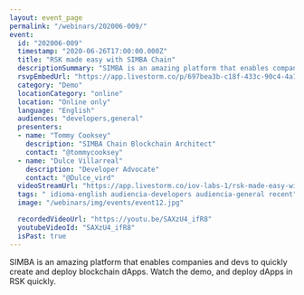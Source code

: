 ```yaml
---
layout: event_page
permalink: "/webinars/202006-009/"
event:
  id: "202006-009"
  timestamp: "2020-06-26T17:00:00.000Z"
  title: "RSK made easy with SIMBA Chain"
  descriptionSummary: "SIMBA is an amazing platform that enables companies and devs to quickly create and deploy blockchain dApps. Watch the demo, and deploy dApp…"
  rsvpEmbedUrl: "https://app.livestorm.co/p/697bea3b-c18f-433c-90c4-4a12f5153435/form"
  category: "Demo"
  locationCategory: "online"
  location: "Online only"
  language: "English"
  audiences: "developers,general"
  presenters:
  - name: "Tommy Cooksey"
    description: "SIMBA Chain Blockchain Architect"
    contact: "@tommycooksey"
  - name: "Dulce Villarreal"
    description: "Developer Advocate"
    contact: "@Dulce_vird"
  videoStreamUrl: "https://app.livestorm.co/iov-labs-1/rsk-made-easy-with-simba-chain"
  tags: " idioma-english audiencia-developers audiencia-general recent"
  image: "/webinars/img/events/event12.jpg"

  recordedVideoUrl: "https://youtu.be/SAXzU4_ifR8"
  youtubeVideoId: "SAXzU4_ifR8"
  isPast: true
---
```



SIMBA is an amazing platform that enables companies and devs to quickly create and deploy blockchain dApps. Watch the demo, and deploy dApps in RSK quickly.


